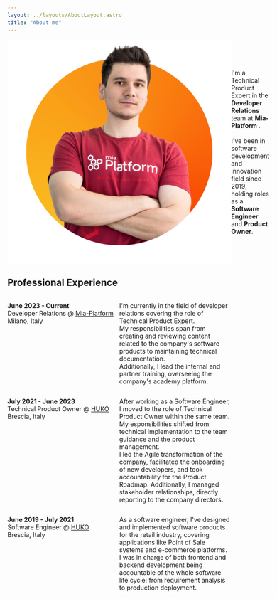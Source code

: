 ```yaml
---
layout: ../layouts/AboutLayout.astro
title: "About me"
---
```


<div style="display: flex; align-items: center;">
  <img src="/src//assets/me.png" class="sm:w-1/2 mx-auto" alt="Graziano">
  <p style="width: 100%"> 
    I'm a Technical Product Expert in the <strong> Developer Relations </strong> team at <strong> Mia-Platform </strong>. <br> <br> I've been in software development and innovation field since 2019, holding roles as a <strong> Software Engineer </strong> and <strong> Product Owner</strong>.
  </p>
</div>

## Professional Experience

<div style="display: flex;">
  <p style="width: 100%"> <strong> June 2023 - Current  </strong><br> Developer Relations @ <a href="https://mia-platform.eu/" target="_blank">Mia-Platform</a> <br> Milano, Italy </p>  
  <p style="width: 100%"> 
    I'm currently in the field of developer relations covering the role of Technical Product Expert. <br> 
    My responsibilities span from creating and reviewing content related to the company's software products to maintaining technical documentation. <br> Additionally, I lead the internal and partner training, overseeing the company's academy platform.
  </p>
</div>
<div style="display: flex;">
  <p style="width: 100%"> <strong> July 2021 - June 2023  </strong><br> Technical Product Owner @ <a  href="https://huko.it/" target="_blank">HUKO</a> <br> Brescia, Italy </p>  
  <p style="width: 100%"> 
    After working as a Software Engineer, I moved to the role of Technical Product Owner within the same team. <br> My esponsibilities shifted from technical implementation to the team guidance and the product management.  <br> I led the Agile transformation of the company, facilitated the onboarding of new developers, and took accountability for the Product Roadmap. Additionally, I managed stakeholder relationships, directly reporting to the company directors.
  </p>
</div>
<div style="display: flex;">
  <p style="width: 100%"> <strong> June 2019 - July 2021   </strong><br> Software Engineer @ <a  href="https://huko.it/" target="_blank">HUKO</a> <br> Brescia, Italy </p>  
  <p style="width: 100%"> 
   As a software engineer, I've designed and implemented software products for the retail industry, covering applications like Point of Sale systems and e-commerce platforms. <br> I was in charge of both frontend and backend development being accountable of the whole software life cycle: from requirement analysis to production deployment.
  </p>
</div>

